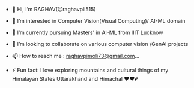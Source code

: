 - 👋 Hi, I’m RAGHAV(@raghavpli515)
- 👀 I’m interested in Computer Vision(Visual Computing)/ AI-ML domain
- 🌱 I’m currently pursuing Masters' in AI-ML from IIIT Lucknow 
- 💞️ I’m looking to collaborate on various computer vision /GenAI projects 
- 📫 How to reach me : raghavpimoli73@gmail.com...

- ⚡ Fun fact: I love exploring mountains and cultural things of my Himalayan States Uttarakhand and Himachal ❤️❤️💕 

<!---
raghavpli515/raghavpli515 is a ✨ special ✨ repository because its `README.md` (this file) appears on your GitHub profile.
You can click the Preview link to take a look at your changes.
--->
